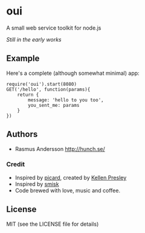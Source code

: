 # oui

A small web service toolkit for node.js

*Still in the early works*

## Example

Here's a complete (although somewhat minimal) app:

	require('oui').start(8080)
	GET('/hello', function(params){
		return {
			message: 'hello to you too',
			you_sent_me: params
		}
	})

## Authors

- Rasmus Andersson <http://hunch.se/>

### Credit

- Inspired by [picard](http://github.com/dantebronto/picard), created by [Kellen Presley](http://bloglikepattern.com/)
- Inspired by [smisk](http://github.com/rsms/smisk)
- Code brewed with love, music and coffee.

## License

MIT (see the LICENSE file for details)
